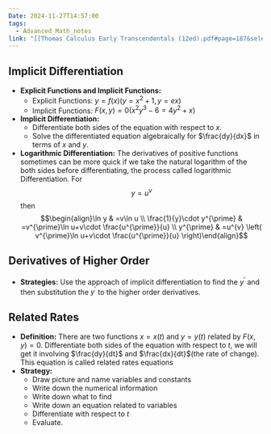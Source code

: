 ```yaml
---
Date: 2024-11-27T14:57:00
tags:
  - Advanced_Math_notes
link: "[[Thomas Calculus Early Transcendentals (12ed).pdf#page=187&selection=393,0,393,24|The link of chapter 3.7, Advanced Math]]"
---
```

## **Implicit Differentiation**

- **Explicit Functions and Implicit Functions:**
	- Explicit Functions: $y=f(x)(y=x^{2}+1,y=ex)$
	- Implicit Functions: $F(x,y)=0(x^{2}y^{3}-6=4y^{2}+x)$
- **Implicit Differentiation:**
	- Differentiate both sides of the equation with respect to $x$.
	- Solve the differentiated equation algebraically for $\frac{dy}{dx}$ in terms of $x$ and $y$.
- **Logarithmic Differentiation:**
	The derivatives of positive functions sometimes can be more quick if we take the natural logarithm of the both sides before differentiating, the process called logarithmic Differentiation.
	For$$y=u^{v}$$
	then $$\begin{align}\ln y & =v\ln u \\ \frac{1}{y}\cdot y^{\prime} & =v^{\prime}\ln u+v\cdot \frac{u^{\prime}}{u} \\ y^{\prime} & =u^{v} \left( v^{\prime}\ln u+v\cdot \frac{u^{\prime}}{u} \right)\end{align}$$

## **Derivatives of Higher Order**

- **Strategies:**
	Use the approach of implicit differentiation to find the $y^{\prime}$ and then substitution the $y^{\prime}$ to the higher order derivatives.

## **Related Rates**

- **Definition:**
	There are two functions $x=x(t)$ and $y=y(t)$ related by $F(x,y)=0$. Differentiate both 
	sides of the equation with respect to $t$, we will get it involving $\frac{dy}{dt}$ and $\frac{dx}{dt}$(the rate of change). This equation is called related rates equations
- **Strategy:** 
	- Draw picture and name variables and constants
	- Write down the numerical information
	- Write down what to find
	- Write down an equation related to variables
	- Differentiate with respect to $t$
	- Evaluate.